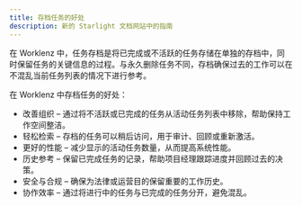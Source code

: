 ```yaml
---
title: 存档任务的好处
description: 新的 Starlight 文档网站中的指南
---
```


在 Worklenz 中，任务存档是将已完成或不活跃的任务存储在单独的存档中，同时保留任务的关键信息的过程。与永久删除任务不同，存档确保过去的工作可以在不混乱当前任务列表的情况下进行参考。

在 Worklenz 中存档任务的好处：

- 改善组织 – 通过将不活跃或已完成的任务从活动任务列表中移除，帮助保持工作空间整洁。
- 轻松检索 – 存档的任务可以稍后访问，用于审计、回顾或重新激活。
- 更好的性能 – 减少显示的活动任务数量，从而提高系统性能。
- 历史参考 – 保留已完成任务的记录，帮助项目经理跟踪进度并回顾过去的决策。
- 安全与合规 – 确保为法律或运营目的保留重要的工作历史。
- 协作效率 – 通过将进行中的任务与已完成的任务分开，避免混乱。
